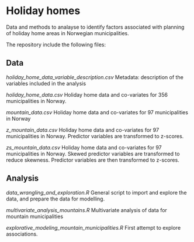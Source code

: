 # Holiday homes
Data and methods to analayse to identify factors associated with planning of holiday home areas in Norwegian municipalities. 

The repository include the following files: 

## Data
*holiday_home_data_variable_description.csv* Metadata: description of the variables included in the analysis

*holiday_home_data.csv* 
  Holiday home data and co-variates for 356 municipalities in Norway.

*mountain_data.csv* Holiday home data and co-variates for 97 municipalities in Norway

*z_mountain_data.csv* Holiday home data and co-variates for 97 municipalities in Norway. Predictor variables are transformed to z-scores.

*zs_mountain_data.csv* Holiday home data and co-variates for 97 municipalities in Norway. Skewed predictor variables are transformed to reduce skewness. Predictor variables are then transformed to z-scores.

## Analysis

*data_wrangling_and_exploration.R* General script to import and explore the data, and prepare the data for modelling. 

*multivariate_analysis_mountains.R* Multivariate analysis of data for mountain municipalities

*explorative_modeling_mountain_municipalities.R* First attempt to explore associations.

